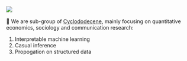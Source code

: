 <!--
**Here are some ideas to get you started:**

🙋‍♀️ A short introduction - what is your organization all about?
🌈 Contribution guidelines - how can the community get involved?
👩‍💻 Useful resources - where can the community find your docs? Is there anything else the community should know?
🍿 Fun facts - what does your team eat for breakfast?
🧙 Remember, you can do mighty things with the power of [Markdown](https://docs.github.com/github/writing-on-github/getting-started-with-writing-and-formatting-on-github/basic-writing-and-formatting-syntax)
-->

### <a href="https://sm.ms/image/3GyzKWIYFqmHBnT" target="_blank"><img src="https://s2.loli.net/2022/04/25/3GyzKWIYFqmHBnT.png" ></a>

🙋‍ We are sub-group of [Cyclododecene](https://github.com/Cyclododecene), mainly focusing on quantitative economics, sociology and communication research:

1. Interpretable machine learning
2. Casual inference
3. Propogation on structured data
